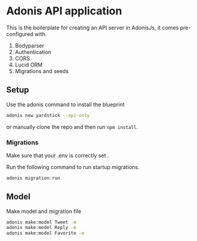 # Adonis API application

This is the boilerplate for creating an API server in AdonisJs, it comes pre-configured with.

1. Bodyparser
2. Authentication
3. CORS
4. Lucid ORM
5. Migrations and seeds

## Setup

Use the adonis command to install the blueprint

```bash
adonis new yardstick --api-only
```

or manually clone the repo and then run `npm install`.


### Migrations

Make sure that your .env is correctly set .

Run the following command to run startup migrations.

```js
adonis migration:run
```

## Model

Make model and migration file

```bash
adonis make:model Tweet -m
adonis make:model Reply -m
adonis make:model Favorite -m
```
